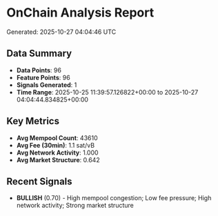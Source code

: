 # OnChain Analysis Report
Generated: 2025-10-27 04:04:46 UTC

## Data Summary
- **Data Points**: 96
- **Feature Points**: 96
- **Signals Generated**: 1
- **Time Range**: 2025-10-25 11:39:57.126822+00:00 to 2025-10-27 04:04:44.834825+00:00

## Key Metrics
- **Avg Mempool Count**: 43610
- **Avg Fee (30min)**: 1.1 sat/vB
- **Avg Network Activity**: 1.000
- **Avg Market Structure**: 0.642

## Recent Signals
- **BULLISH** (0.70) - High mempool congestion; Low fee pressure; High network activity; Strong market structure

